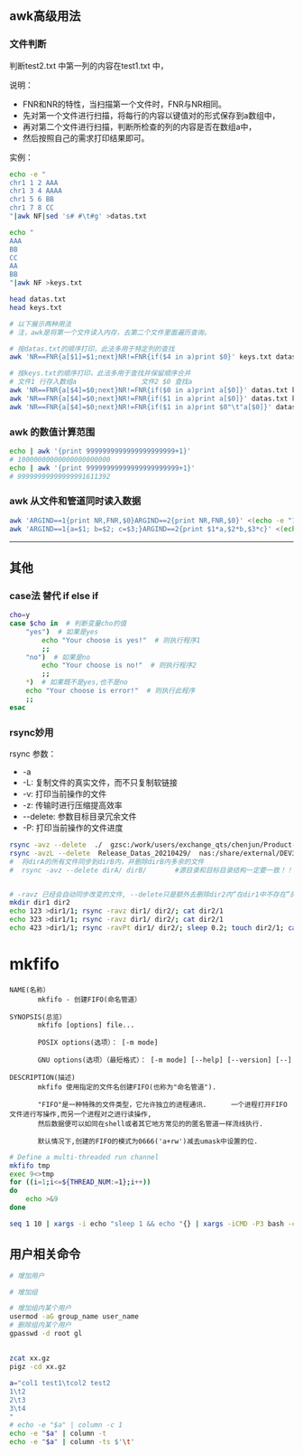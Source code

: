 ## awk高级用法

### 文件判断
判断test2.txt 中第一列的内容在test1.txt 中，


说明：
- FNR和NR的特性，当扫描第一个文件时，FNR与NR相同。
- 先对第一个文件进行扫描，将每行的内容以键值对的形式保存到a数组中，
- 再对第二个文件进行扫描，判断所检查的列的内容是否在数组a中，
- 然后按照自己的需求打印结果即可。


实例：
```bash
echo -e "
chr1 1 2 AAA
chr1 3 4 AAAA
chr1 5 6 BB
chr1 7 8 CC
"|awk NF|sed 's# #\t#g' >datas.txt

echo "
AAA
BB
CC
AA
BB
"|awk NF >keys.txt

head datas.txt
head keys.txt

# 以下展示两种用法
# 注，awk是将第一个文件读入内存，去第二个文件里面遍历查询。

# 按datas.txt的顺序打印，此法多用于特定列的查找
awk 'NR==FNR{a[$1]=$1;next}NR!=FNR{if($4 in a)print $0}' keys.txt datas.txt

# 按keys.txt的顺序打印，此法多用于查找并保留顺序合并
# 文件1 行存入数组a                文件2 $0 查找a
awk 'NR==FNR{a[$4]=$0;next}NR!=FNR{if($0 in a)print a[$0]}' datas.txt keys.txt
awk 'NR==FNR{a[$4]=$0;next}NR!=FNR{if($1 in a)print a[$0]}' datas.txt keys.txt
awk 'NR==FNR{a[$4]=$0;next}NR!=FNR{if($1 in a)print $0"\t"a[$0]}' datas.txt keys.txt

```


### awk 的数值计算范围

```bash
echo | awk '{print 9999999999999999999999+1}'
# 10000000000000000000000
echo | awk '{print 99999999999999999999999+1}'
# 99999999999999991611392
```

### awk 从文件和管道同时读入数据

```bash
awk 'ARGIND==1{print NR,FNR,$0}ARGIND==2{print NR,FNR,$0}' <(echo -e "1\n2\n3") <(echo -e "10\n20\n30") 
awk 'ARGIND==1{a=$1; b=$2; c=$3;}ARGIND==2{print $1*a,$2*b,$3*c}' <(echo -e "2 3 4") <(echo -e "10 20 30\n100 200 300")
```


---
## 其他

### case法 替代 if else if

```bash
cho=y
case $cho in  # 判断变量cho的值
    "yes")  # 如果是yes
        echo "Your choose is yes!"  # 则执行程序1
        ;;
    "no")  # 如果是no
        echo "Your choose is no!"  # 则执行程序2
        ;;
    *)  # 如果既不是yes,也不是no
    echo "Your choose is error!"  # 则执行此程序
    ;;
esac
```


### rsync妙用

rsync 参数：
- -a
- -L: 复制文件的真实文件，而不只复制软链接
- -v: 打印当前操作的文件
- -z: 传输时进行压缩提高效率
- --delete: 参数目标目录冗余文件
- -P: 打印当前操作的文件进度

```bash
rsync -avz --delete  ./  gzsc:/work/users/exchange_qts/chenjun/Product-Lines/Product-Lines/
rsync -avzL --delete  Release_Datas_20210429/  nas:/share/external/DEV3301_1/Release_Datas_20210429
#  将dirA的所有文件同步到dirB内，并删除dirB内多余的文件
#  rsync -avz --delete dirA/ dirB/       #源目录和目标目录结构一定要一致！！不能是dirA/* dirB/  或者dirA/ dirB/*  或者 dirA/* dirB/*


# -ravz 已经会自动同步改变的文件, --delete只是额外去删除dir2内“在dir1中不存在”的文件
mkdir dir1 dir2
echo 123 >dir1/1; rsync -ravz dir1/ dir2/; cat dir2/1
echo 323 >dir1/1; rsync -ravz dir1/ dir2/; cat dir2/1
echo 423 >dir1/1; rsync -ravPt dir1/ dir2/; sleep 0.2; touch dir2/1; cat dir2/1

```


# mkfifo

```
NAME(名称）
       mkfifo - 创建FIFO(命名管道）

SYNOPSIS(总览）
       mkfifo [options] file...

       POSIX options(选项）： [-m mode]

       GNU options(选项）（最短格式）： [-m mode] [--help] [--version] [--]

DESCRIPTION(描述)
       mkfifo 使用指定的文件名创建FIFO(也称为"命名管道").

       "FIFO"是一种特殊的文件类型，它允许独立的进程通讯.      一个进程打开FIFO文件进行写操作,而另一个进程对之进行读操作,
       然后数据便可以如同在shell或者其它地方常见的的匿名管道一样流线执行.

       默认情况下,创建的FIFO的模式为0666('a+rw')减去umask中设置的位.
```

```bash
# Define a multi-threaded run channel
mkfifo tmp
exec 9<>tmp
for ((i=1;i<=${THREAD_NUM:=1};i++))
do
    echo >&9 
done
```


```bash
seq 1 10 | xargs -i echo "sleep 1 && echo "{} | xargs -iCMD -P3 bash -c CMD
```

## 用户相关命令


```bash
# 增加用户

# 增加组

# 增加组内某个用户
usermod -aG group_name user_name
# 删除组内某个用户
gpasswd -d root gl
```

## 

```bash
zcat xx.gz
pigz -cd xx.gz
```

```bash
a="col1 test1\tcol2 test2
1\t2
2\t3
3\t4
"
# echo -e "$a" | column -c 1
echo -e "$a" | column -t
echo -e "$a" | column -ts $'\t'

```
